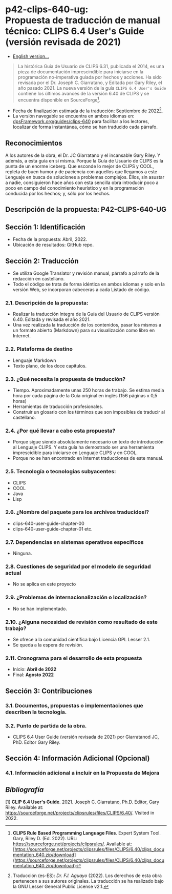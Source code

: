 # p42-clips-640-ug: <br> Propuesta de traducción de manual técnico: CLIPS 6.4 User's Guide (versión revisada de 2021)

- [English version...](README_en.md)


> La histórica Guía de Usuario de CLIPS 6.31, publicada el 2014, es una pieza de documentación imprescindible para iniciarse en la programación no-imperativa guiada por hechos y acciones. Ha sido revisada por el Dr. Joseph C. Giarratano, y Editada por Gary Riley, el año pasado 2021. La nueva versión de la guía `CLIPS 6.4 User's Guide` contiene los últimos avances de la versión 6.40 de CLIPS y se encuentra disponible en SourceForge[^1].

- Fecha de finalización estimada de la traducción: Septiembre de 2022[^traductor].
- La versión navegable se encuentra en ambos idiomas en: [dpsFramework.org/guides/clips-640](https://dpsframework.org/guides/clips-640/es/clips-640-user-guide-chapter-00_es.html) para facilitar a los lectores, localizar de forma instantánea, cómo se han traducido cada párrafo.



## Reconocimientos
A los autores de la obra, el Dr. JC Giarratano y el incansable Gary Riley. Y además, a esta guía en si misma. Porque la Guía de Usuario de CLIPS es la punta de un enorme iceberg. Que esconde lo mejor de CLIPS y COOL, repleta de buen humor y de paciencia con aquellos que llegamos a este Lenguaje en busca de soluciones a problemas complejos. Ellos, sin asustar a nadie, consiguieron hace años con esta sencilla obra introducir poco a poco en campo del conocimiento heurístico y en la programación conducida por los hechos; y, sólo por los hechos.




## Descripción de la propuesta: P42-CLIPS-640-UG 
  

##   Sección 1: Identificación
-  Fecha de la propuesta: Abril, 2022.
-  Ubicación de resultados: GitHub repo.

##   Sección 2: Traducción
-  Se utiliza Google Translator y revisión manual, párrafo a párrafo de la redacción en castellano.
-  Todo el código se trata de forma idéntica en ambos idiomas y solo en la versión Web, se incorporan cabeceras a cada Listado de código.

###  2.1. Descripción de la propuesta:

-  Realizar la traducción íntegra de la Guía del Usuario de CLIPS versión 6.40. Editada y revisada el año 2021.
-  Una vez realizada la traducción de los contenidos, pasar los mismos a un formato abierto (Markdown) para su visualización como libro en Internet.

###  2.2. Plataforma de destino
-  Lenguaje Markdown
-  Texto plano, de los doce capítulos.


###  2.3. ¿Qué necesita la propuesta de traducción?
-  Tiempo. Aproximadamente unas 250 horas de trabajo. Se estima media hora por cada página de la Guía original en inglés (156 páginas x 0,5 horas)
-  Herramientas de traducción profesionales.
-  Construir un glosario con los términos que son imposibles de traducir al castellano.


###  2.4. ¿Por qué llevar a cabo esta propuesta?
-  Porque sigue siendo absolutamente necesario un texto de introducción al Lenguaje CLIPS. Y esta guía ha demostrado ser una herramienta imprescidible para iniciarse en Lenguaje CLIPS y en COOL.
-  Porque no se han encontrado en Internet traducciones de este manual.



###  2.5. Tecnología o tecnologías subyacentes:
-  CLIPS
-  COOL
-  Java
-  Lisp


###  2.6. ¿Nombre del paquete para los archivos traducidosI?
-    clips-640-user-guide-chapter-00
-    clips-640-user-guide-chapter-01
etc.






###  2.7. Dependencias en sistemas operativos específicos
-  Ninguna.





###  2.8. Cuestiones de seguridad por el modelo de seguridad actual
-  No se aplica en este proyecto






###  2.9. ¿Problemas de internacionalización o localización?
-  No se han implementado.





###  2.10. ¿Alguna necesidad de revisión como resultado de este trabajo?
-  Se ofrece a la comunidad científica bajo Licencia GPL Lesser 2.1.
-  Se queda a la espera de revisión.





###  2.11. Cronograma para el desarrollo de esta propuesta
-   Inicio: **Abril de 2022**
-   Final: **Agosto 2022**






##   Sección 3: Contribuciones


###  3.1. Documentos, propuestas o implementaciones que describen la tecnología.




###  3.2. Punto de partida de la obra.
-   CLIPS 6.4 User Guide (versión revisada de 2021) por Giarratanod JC, PhD. Editor Gary Riley.



##   Sección 4: Información Adicional (Opcional)


###  4.1. Información adicional a incluir en la Propuesta de Mejora



##  _Bibliografía_

[1] **CLIP 6.4 User's Guide**. 2021. Joseph C. Giarratano, Ph.D. Editor, Gary Riley. Available at: <https://sourceforge.net/projects/clipsrules/files/CLIPS/6.40/>. Visited in 2022.



[^1]: **CLIPS Rule Based Programming Language Files**. Expert System Tool. Gary, Riley D. (Ed. 2022). URL: https://sourceforge.net/projects/clipsrules/. Available at: [https://sourceforge.net/projects/clipsrules/files/CLIPS/6.40/clips_documentation_640.zip/download](https://sourceforge.net/projects/clipsrules/files/CLIPS/6.40/clips_documentation_640.zip/download)

[^traductor]: Traducción (es-ES): _Dr. FJ. Aguayo_ (2022). Los derechos de esta obra pertenecen a sus autores originales. La traducción se ha realizado bajo la GNU Lesser General Public License v2.1.

